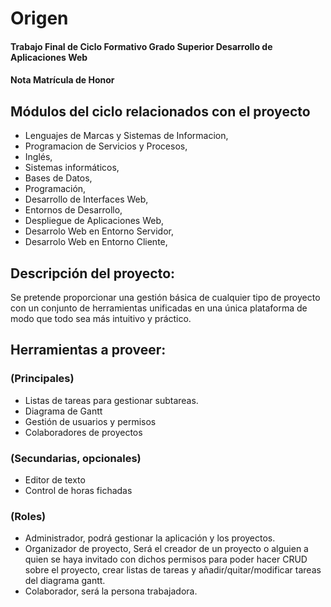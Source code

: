 # Origen

#### Trabajo Final de Ciclo Formativo Grado Superior Desarrollo de Aplicaciones Web
#### Nota Matrícula de Honor

## Módulos del ciclo relacionados con el proyecto

 * Lenguajes de Marcas y Sistemas de Informacion,
 * Programacion de Servicios y Procesos,
 * Inglés,
 * Sistemas informáticos,
 * Bases de Datos,
 * Programación,
 * Desarrollo de Interfaces Web,
 * Entornos de Desarrollo,
 * Despliegue de Aplicaciones Web,
 * Desarrolo Web en Entorno Servidor,
 * Desarrolo Web en Entorno Cliente,

## Descripción del proyecto:

Se pretende proporcionar una gestión básica de cualquier tipo de proyecto con un conjunto de herramientas unificadas en una única plataforma de modo que todo sea más intuitivo y práctico.

## Herramientas a proveer:

### (Principales)
 * Listas de tareas para gestionar subtareas.
 * Diagrama de Gantt
 * Gestión de usuarios y permisos
 * Colaboradores de proyectos


### (Secundarias, opcionales)
 * Editor de texto
 * Control de horas fichadas


### (Roles)
 * Administrador, podrá gestionar la aplicación y los proyectos.
 * Organizador de proyecto, Será el creador de un proyecto o alguien a quien se haya invitado con dichos permisos para poder hacer CRUD sobre el proyecto, crear listas de tareas y añadir/quitar/modificar tareas del diagrama gantt.
 * Colaborador, será la persona trabajadora.
